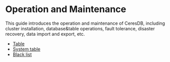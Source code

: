 # Operation and Maintenance
 
This guide introduces the operation and maintenance of CeresDB, including cluster installation, database&table operations, fault tolerance, disaster recovery, data import and export, etc.

* [Table](./table.md) 
* [System table](./system_table.md) 
* [Black list](./blacklist.md) 


